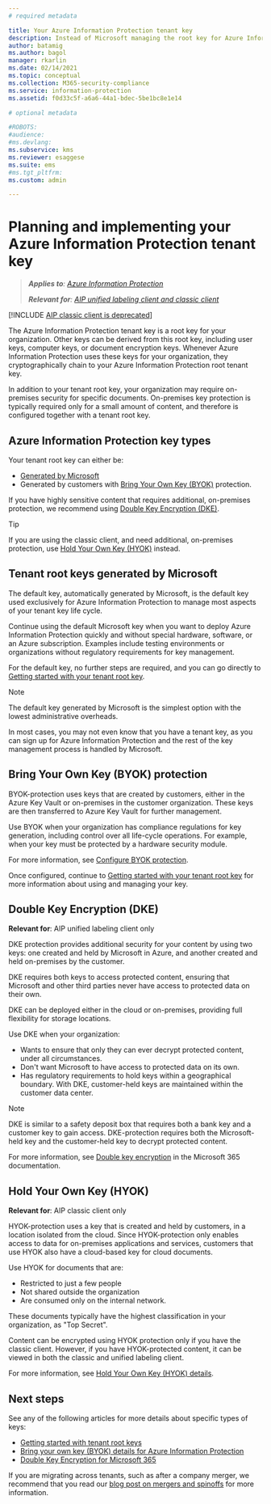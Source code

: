 ```yaml
---
# required metadata

title: Your Azure Information Protection tenant key
description: Instead of Microsoft managing the root key for Azure Information Protection, you might want to create and manage this key (known as "bring your own key" or BYOK) for your tenant, to comply with specific regulations.
author: batamig
ms.author: bagol
manager: rkarlin
ms.date: 02/14/2021
ms.topic: conceptual
ms.collection: M365-security-compliance
ms.service: information-protection
ms.assetid: f0d33c5f-a6a6-44a1-bdec-5be1bc8e1e14

# optional metadata

#ROBOTS:
#audience:
#ms.devlang:
ms.subservice: kms
ms.reviewer: esaggese
ms.suite: ems
#ms.tgt_pltfrm:
ms.custom: admin

---
```


# Planning and implementing your Azure Information Protection tenant key

>***Applies to**: [Azure Information Protection](/office365/servicedescriptions/microsoft-365-service-descriptions/microsoft-365-tenantlevel-services-licensing-guidance/microsoft-365-security-compliance-licensing-guidance#information-protection)*
>
>***Relevant for**: [AIP unified labeling client and classic client](faqs.md#whats-the-difference-between-the-azure-information-protection-classic-and-unified-labeling-clients)*

[!INCLUDE [AIP classic client is deprecated](includes/classic-client-deprecation.md)]

The Azure Information Protection tenant key is a root key for your organization. Other keys can be derived from this root key, including user keys, computer keys, or document encryption keys. Whenever Azure Information Protection uses these keys for your organization, they cryptographically chain to your Azure Information Protection root tenant key.

In addition to your tenant root key, your organization may require on-premises security for specific documents. On-premises key protection is typically required only for a small amount of content, and therefore is configured together with a tenant root key.


## Azure Information Protection key types

Your tenant root key can either be:

- [Generated by Microsoft](#tenant-root-keys-generated-by-microsoft)
- Generated by customers with [Bring Your Own Key (BYOK)](#bring-your-own-key-byok-protection) protection.

If you have highly sensitive content that requires additional, on-premises protection, we recommend using [Double Key Encryption (DKE)](#double-key-encryption-dke).

> [!TIP]
> If you are using the classic client, and need additional, on-premises protection, use [Hold Your Own Key (HYOK)](#hold-your-own-key-hyok) instead.
>

## Tenant root keys generated by Microsoft

The default key, automatically generated by Microsoft, is the default key used exclusively for Azure Information Protection to manage most aspects of your tenant key life cycle.

Continue using the default Microsoft key when you want to deploy Azure Information Protection quickly and without special hardware, software, or an Azure subscription. Examples include testing environments or organizations without regulatory requirements for key management.

For the default key, no further steps are required, and you can go directly to [Getting started with your tenant root key](get-started-tenant-root-keys.md).

> [!NOTE]
> The default key generated by Microsoft is the simplest option with the lowest administrative overheads.
>
> In most cases, you may not even know that you have a tenant key, as you can sign up for Azure Information Protection and the rest of the key management process is handled by Microsoft.

## Bring Your Own Key (BYOK) protection

BYOK-protection uses keys that are created by customers, either in the Azure Key Vault or on-premises in the customer organization. These keys are then transferred to Azure Key Vault for further management.

Use BYOK when your organization has compliance regulations for key generation, including control over all life-cycle operations. For example, when your key must be protected by a hardware security module.

For more information, see [Configure BYOK protection](byok-price-restrictions.md). 

Once configured, continue to [Getting started with your tenant root key](get-started-tenant-root-keys.md) for more information about using and managing your key.

## Double Key Encryption (DKE)

**Relevant for**: AIP unified labeling client only

DKE protection provides additional security for your content by using two keys: one created and held by Microsoft in Azure, and another created and held on-premises by the customer.

DKE requires both keys to access protected content, ensuring that Microsoft and other third parties never have access to protected data on their own.

DKE can be deployed either in the cloud or on-premises, providing full flexibility for storage locations.

Use DKE when your organization:

- Wants to ensure that only they can ever decrypt protected content, under all circumstances.
- Don't want Microsoft to have access to protected data on its own.
- Has regulatory requirements to hold keys within a geographical boundary. With DKE, customer-held keys are maintained within the customer data center.

> [!NOTE]
> DKE is similar to a safety deposit box that requires both a bank key and a customer key to gain access.
> DKE-protection requires both the Microsoft-held key and the customer-held key to decrypt protected content.

For more information, see [Double key encryption](/microsoft-365/compliance/double-key-encryption) in the Microsoft 365 documentation.

## Hold Your Own Key (HYOK)

**Relevant for**: AIP classic client only

HYOK-protection uses a key that is created and held by customers, in a location isolated from the cloud. Since HYOK-protection only enables access to data for on-premises applications and services, customers that use HYOK also have a cloud-based key for cloud documents.

Use HYOK for documents that are:

- Restricted to just a few people
- Not shared outside the organization
- Are consumed only on the internal network.

These documents typically have the highest classification in your organization, as "Top Secret".

Content can be encrypted using HYOK protection only if you have the classic client. However, if you have HYOK-protected content, it can be viewed in both the classic and unified labeling client.  

For more information, see [Hold Your Own Key (HYOK) details](configure-adrms-restrictions.md).


## Next steps

See any of the following articles for more details about specific types of keys:

- [Getting started with tenant root keys](get-started-tenant-root-keys.md)
- [Bring your own key (BYOK) details for Azure Information Protection](byok-price-restrictions.md)
- [Double Key Encryption for Microsoft 365](/microsoft-365/compliance/double-key-encryption)


If you are migrating across tenants, such as after a company merger, we recommend that you read our [blog post on mergers and spinoffs](https://techcommunity.microsoft.com/t5/microsoft-security-and/mergers-and-spinoffs/ba-p/910455) for more information.
